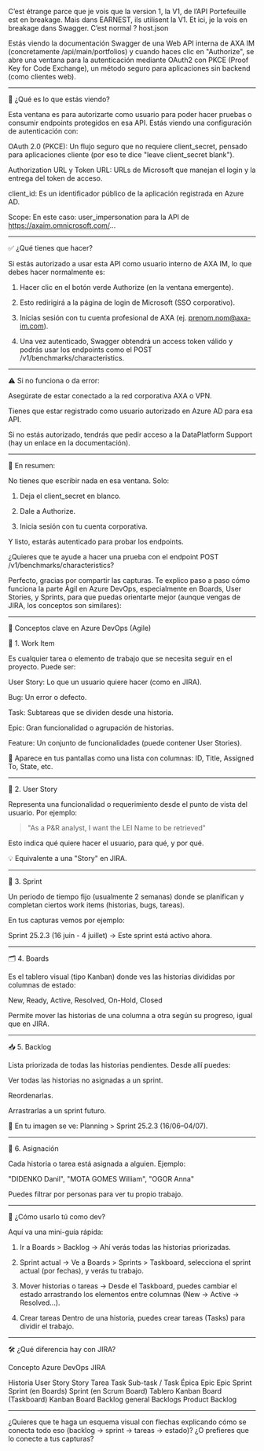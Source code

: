 
C’est étrange parce que je vois que la version 1, la V1, de l’API Portefeuille est en breakage. Mais dans EARNEST, ils utilisent la V1. Et ici, je la vois en breakage dans Swagger. C’est normal ?
host.json

Estás viendo la documentación Swagger de una Web API interna de AXA IM (concretamente /api/main/portfolios) y cuando haces clic en "Authorize", se abre una ventana para la autenticación mediante OAuth2 con PKCE (Proof Key for Code Exchange), un método seguro para aplicaciones sin backend (como clientes web).


---

🔐 ¿Qué es lo que estás viendo?

Esta ventana es para autorizarte como usuario para poder hacer pruebas o consumir endpoints protegidos en esa API. Estás viendo una configuración de autenticación con:

OAuth 2.0 (PKCE): Un flujo seguro que no requiere client_secret, pensado para aplicaciones cliente (por eso te dice "leave client_secret blank").

Authorization URL y Token URL: URLs de Microsoft que manejan el login y la entrega del token de acceso.

client_id: Es un identificador público de la aplicación registrada en Azure AD.

Scope: En este caso: user_impersonation para la API de https://axaim.omnicrosoft.com/...



---

✅ ¿Qué tienes que hacer?

Si estás autorizado a usar esta API como usuario interno de AXA IM, lo que debes hacer normalmente es:

1. Hacer clic en el botón verde Authorize (en la ventana emergente).


2. Esto redirigirá a la página de login de Microsoft (SSO corporativo).


3. Inicias sesión con tu cuenta profesional de AXA (ej. prenom.nom@axa-im.com).


4. Una vez autenticado, Swagger obtendrá un access token válido y podrás usar los endpoints como el POST /v1/benchmarks/characteristics.




---

⚠️ Si no funciona o da error:

Asegúrate de estar conectado a la red corporativa AXA o VPN.

Tienes que estar registrado como usuario autorizado en Azure AD para esa API.

Si no estás autorizado, tendrás que pedir acceso a la DataPlatform Support (hay un enlace en la documentación).



---

📌 En resumen:

No tienes que escribir nada en esa ventana. Solo:

1. Deja el client_secret en blanco.


2. Dale a Authorize.


3. Inicia sesión con tu cuenta corporativa.



Y listo, estarás autenticado para probar los endpoints.

¿Quieres que te ayude a hacer una prueba con el endpoint POST /v1/benchmarks/characteristics?

Perfecto, gracias por compartir las capturas. Te explico paso a paso cómo funciona la parte Ágil en Azure DevOps, especialmente en Boards, User Stories, y Sprints, para que puedas orientarte mejor (aunque vengas de JIRA, los conceptos son similares):


---

🧩 Conceptos clave en Azure DevOps (Agile)

📘 1. Work Item

Es cualquier tarea o elemento de trabajo que se necesita seguir en el proyecto. Puede ser:

User Story: Lo que un usuario quiere hacer (como en JIRA).

Bug: Un error o defecto.

Task: Subtareas que se dividen desde una historia.

Epic: Gran funcionalidad o agrupación de historias.

Feature: Un conjunto de funcionalidades (puede contener User Stories).


📌 Aparece en tus pantallas como una lista con columnas: ID, Title, Assigned To, State, etc.


---

👤 2. User Story

Representa una funcionalidad o requerimiento desde el punto de vista del usuario. Por ejemplo:

> "As a P&R analyst, I want the LEI Name to be retrieved"



Esto indica qué quiere hacer el usuario, para qué, y por qué.

💡 Equivalente a una "Story" en JIRA.


---

📅 3. Sprint

Un periodo de tiempo fijo (usualmente 2 semanas) donde se planifican y completan ciertos work items (historias, bugs, tareas).

En tus capturas vemos por ejemplo:

Sprint 25.2.3 (16 juin - 4 juillet)
→ Este sprint está activo ahora.



---

🗂️ 4. Boards

Es el tablero visual (tipo Kanban) donde ves las historias divididas por columnas de estado:

New, Ready, Active, Resolved, On-Hold, Closed


Permite mover las historias de una columna a otra según su progreso, igual que en JIRA.


---

📥 5. Backlog

Lista priorizada de todas las historias pendientes. Desde allí puedes:

Ver todas las historias no asignadas a un sprint.

Reordenarlas.

Arrastrarlas a un sprint futuro.


📌 En tu imagen se ve: Planning > Sprint 25.2.3 (16/06–04/07).


---

👥 6. Asignación

Cada historia o tarea está asignada a alguien. Ejemplo:

"DIDENKO Danil", "MOTA GOMES William", "OGOR Anna"


Puedes filtrar por personas para ver tu propio trabajo.


---

🧭 ¿Cómo usarlo tú como dev?

Aquí va una mini-guía rápida:

1. Ir a Boards > Backlog
→ Ahí verás todas las historias priorizadas.


2. Sprint actual
→ Ve a Boards > Sprints > Taskboard, selecciona el sprint actual (por fechas), y verás tu trabajo.


3. Mover historias o tareas
→ Desde el Taskboard, puedes cambiar el estado arrastrando los elementos entre columnas (New → Active → Resolved...).


4. Crear tareas
Dentro de una historia, puedes crear tareas (Tasks) para dividir el trabajo.




---

🛠️ ¿Qué diferencia hay con JIRA?

Concepto	Azure DevOps	JIRA

Historia	User Story	Story
Tarea	Task	Sub-task / Task
Épica	Epic	Epic
Sprint	Sprint (en Boards)	Sprint (en Scrum Board)
Tablero Kanban	Board (Taskboard)	Kanban Board
Backlog general	Backlogs	Product Backlog



---

¿Quieres que te haga un esquema visual con flechas explicando cómo se conecta todo eso (backlog → sprint → tareas → estado)?
¿O prefieres que lo conecte a tus capturas?


